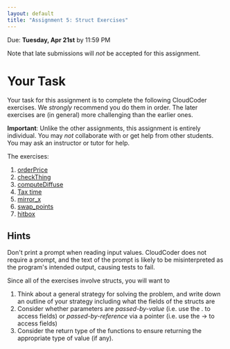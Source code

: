 ```yaml
---
layout: default
title: "Assignment 5: Struct Exercises"
---
```


Due: **Tuesday, Apr 21st** by 11:59 PM

<div class="callout">
Note that late submissions will <em>not</em> be accepted for this assignment.
</div>

# Your Task

Your task for this assignment is to complete the following CloudCoder exercises.  We <em>strongly</em> recommend you do them in order.  The later exercises are (in general) more challenging than the earlier ones.

<div class="callout">
<b>Important</b>: Unlike the other assignments, this assignment is entirely individual.  You may <em>not</em> collaborate with or get help from other students.  You may ask an instructor or tutor for help.
</div>

The exercises:

1. [orderPrice](https://cs.ycp.edu/cloudcoder/#exercise?c=26,p=1274) <!-- 23:42 -->
2. [checkThing](https://cs.ycp.edu/cloudcoder/#exercise?c=26,p=1273) <!-- 23:41 -->
3. [computeDiffuse](https://cs.ycp.edu/cloudcoder/#exercise?c=26,p=1272) <!-- 23:40 -->
4. [Tax time](https://cs.ycp.edu/cloudcoder/#exercise?c=26,p=1275) <!-- 23:43 -->
5. [mirror\_x](https://cs.ycp.edu/cloudcoder/#exercise?c=26,p=1276) <!-- 23:44 -->
6. [swap\_points](https://cs.ycp.edu/cloudcoder/#exercise?c=26,p=1277) <!-- 23:45 -->
7. [hitbox](https://cs.ycp.edu/cloudcoder/#exercise?c=26,p=1278)  <!-- 23:46 -->

## Hints

Don't print a prompt when reading input values.  CloudCoder does not require a prompt, and the text of the prompt is likely to be misinterpreted as the program's intended output, causing tests to fail.

Since all of the exercises involve structs, you will want to

1. Think about a general strategy for solving the problem, and write down an outline of your strategy including what the fields of the structs are
2. Consider whether parameters are *passed-by-value* (i.e. use the . to access fields) or *passed-by-reference* via a pointer (i.e. use the -> to access fields)
3. Consider the return type of the functions to ensure returning the appropriate type of value (if any).

<!-- vim:set wrap: -->
<!-- vim:set linebreak: -->
<!-- vim:set nolist: -->
